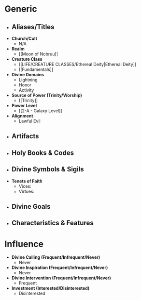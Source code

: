 # Generic
- **Aliases/Titles**
	- 
- **Church/Cult**
	- N/A
- **Realm**
	- [[Moon of Nobruu]]
- **Creature Class**
	- [[LIFE/CREATURE CLASSES/Ethereal Deity|Ethereal Deity]]
	- [[Fundamentals]]
- **Divine Domains**
	- Lightning
	- Honor
	- Activity
- **Source of Power (Trinity/Worship)**
	- [[Trinity]]
- **Power Level**
	- [[2-A - Galaxy Level]]
- **Alignment**
	- Lawful Evil
- **Artifacts**
	- 
- **Holy Books & Codes**
	- 
- **Divine Symbols & Sigils**
	- 
- **Tenets of Faith**
	- Vices: 
	- Virtues: 
- **Divine Goals**
	- 
- **Characteristics & Features**
	- 
# Influence
- **Divine Calling (Frequent/Infrequent/Never)**
	- Never
- **Divine Inspiration (Frequent/Infrequent/Never)**
	- Never
- **Divine Intervention (Frequent/Infrequent/Never)**
	- Frequent
- **Investment (Interested/Disinterested)**
	- Disinterested